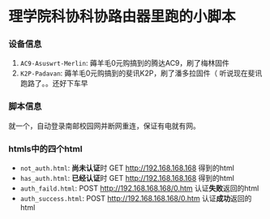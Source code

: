 # 理学院科协科协路由器里跑的小脚本

### 设备信息
1. `AC9-Asuswrt-Merlin`: 薅羊毛0元购搞到的腾达AC9，刷了梅林固件
2. `K2P-Padavan`: 薅羊毛0元购搞到的斐讯K2P，刷了潘多拉固件（ 听说现在斐讯跑路了。。还好下车早

### 脚本信息

就一个，自动登录南邮校园网并断网重连，保证有电就有网。

### htmls中的四个html

- `not_auth.html`: **尚未认证**时 GET http://192.168.168.168 得到的html
- `has_auth.html`: **已经认证**时 GET http://192.168.168.168 得到的html
- `auth_faild.html`: POST http://192.168.168.168/0.htm 认证**失败**返回的html
- `auth_success.html`: POST http://192.168.168.168/0.htm 认证**成功**返回的html